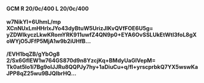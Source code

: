 #### GCM R 20/0c/400 L 20/0c/400
**w7NikYI+6UhmL/mp**<br/>**XCnNUxLmHHrlxJYo43dyBtuW5UrizJIKvQVfFOE6U5g=**<br/>**yZDWIkyczLkwKRomYRK911uwfZ4QN9p0+EYA6OvSSLUkEtWtI3foL8gXoWYjO5JFfP5MjA1w9b2iUHfB...**<br/><br/>
**/EVH1bqZB/gYbOg8**<br/>**2/Sx6GfIEW1w764GS870d9n8YzcjKq+BMdyUaGlVepM=**<br/>**Tk0at5Io1i7Bg9oIJJRu8QQPJy7hy+1aDiuCu+q/fl+yrscprbkQ7YX5wswKaJPP8qZ25wu9BJQlbrHQ...**